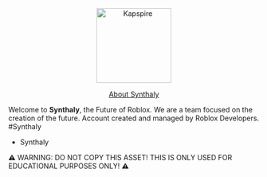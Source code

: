 <div align="center">
	<img src=https://i.imgur.com/kPXOr0r.png" alt="Kapspire" height="150" />									
									 
<p><a href="https://discord.gg/qybqRx6qV6">About Synthaly</a></p>
</div>

Welcome to **Synthaly**, the Future of Roblox. We are a team focused on the creation of the future. Account created and managed by Roblox Developers.
#Synthaly

- Synthaly

⚠ WARNING: DO NOT COPY THIS ASSET! THIS IS ONLY USED FOR EDUCATIONAL PURPOSES ONLY! ⚠					     
					     
</p>
